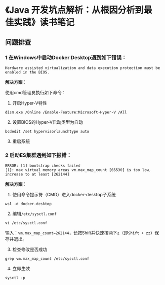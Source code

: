 # 《Java 开发坑点解析：从根因分析到最佳实践》读书笔记

## 问题排查

### 1 在Windows中启动Docker Desktop遇到如下错误：

```text
Hardware assisted virtualization and data execution protection must be enabled in the BIOS.
```

**解决方案：**

使用cmd管理员执行如下命令：
1. 开启Hyper-V特性
```shell
dism.exe /Online /Enable-Feature:Microsoft-Hyper-V /All
```

2. 设置BIOS的Hyper-V启动类型为自动
```shell
bcdedit /set hypervisorlaunchtype auto
```

3. 重启系统

### 2 启动ES集群遇到如下报错：

```text
ERROR: [1] bootstrap checks failed
[1]: max virtual memory areas vm.max_map_count [65530] is too low, increase to at least [262144]
```

**解决方案：**

1. 使用命令提示符（CMD）进入docker-desktop子系统
```shell
wsl -d docker-desktop
```

2. 编辑`/etc/sysctl.conf`
```shell
vi /etc/sysctl.conf
```
输入：`vm.max_map_count=262144`，长按Shift并快速按两下z（即`Shift + zz`）保存并退出。

3. 检查修改是否成功
```shell
grep vm.max_map_count /etc/sysctl.conf
```

4. 立即生效
```shell
sysctl -p
```
